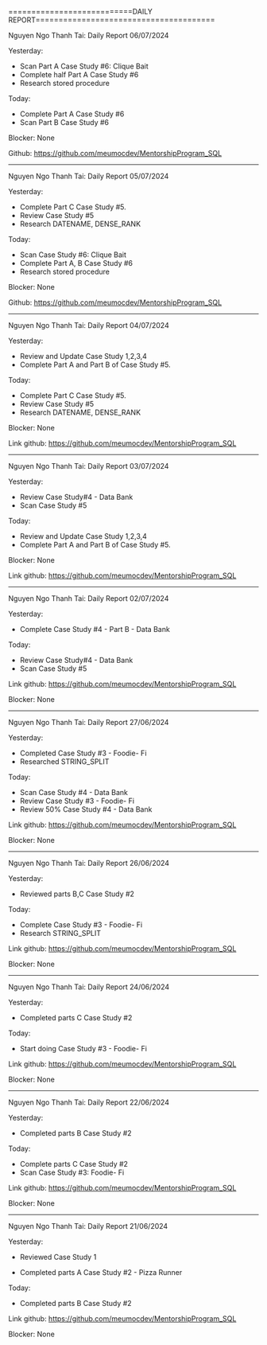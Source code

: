 
===========================DAILY REPORT=======================================

Nguyen Ngo Thanh Tai: Daily Report 06/07/2024

Yesterday:
- Scan Part A Case Study #6: Clique Bait
- Complete half Part A  Case Study #6
- Research stored procedure
  
Today:
- Complete Part A Case Study #6
- Scan Part B Case Study #6
  
Blocker: None

Github: https://github.com/meumocdev/MentorshipProgram_SQL

----------------------------------------------------------------

Nguyen Ngo Thanh Tai: Daily Report 05/07/2024

Yesterday:
- Complete Part C Case Study #5.
- Review Case Study #5
- Research DATENAME, DENSE_RANK
  
Today:
- Scan Case Study #6: Clique Bait
- Complete Part A, B  Case Study #6
- Research stored procedure
  
Blocker: None

Github: https://github.com/meumocdev/MentorshipProgram_SQL

------------------------------------------------------------------

Nguyen Ngo Thanh Tai: Daily Report 04/07/2024

Yesterday:
- Review and Update Case Study 1,2,3,4
- Complete Part A and Part B of Case Study #5.
  
Today:
- Complete Part C Case Study #5.
- Review Case Study #5
- Research DATENAME, DENSE_RANK
  
Blocker: None

Link github: https://github.com/meumocdev/MentorshipProgram_SQL

------------------------------------------------------------------

Nguyen Ngo Thanh Tai: Daily Report 03/07/2024

Yesterday:
- Review Case Study#4 - Data Bank
- Scan Case Study #5
  
Today:
- Review and Update Case Study 1,2,3,4
- Complete Part A and Part B of Case Study #5.
  
Blocker: None

Link github: https://github.com/meumocdev/MentorshipProgram_SQL

------------------------------------------------------------------

Nguyen Ngo Thanh Tai: Daily Report 02/07/2024

Yesterday:
- Complete Case Study #4 - Part B - Data Bank

Today:
- Review Case Study#4 - Data Bank
- Scan Case Study #5
  
Link github: https://github.com/meumocdev/MentorshipProgram_SQL

Blocker: None

------------------------------------------------------------------

Nguyen Ngo Thanh Tai: Daily Report 27/06/2024

Yesterday:
- Completed Case Study #3 - Foodie- Fi
- Researched STRING_SPLIT
  
Today:
- Scan Case Study #4 - Data Bank
- Review Case Study #3 - Foodie- Fi
- Review 50% Case Study #4 - Data Bank
  
Link github: https://github.com/meumocdev/MentorshipProgram_SQL

Blocker: None

------------------------------------------------------------------

Nguyen Ngo Thanh Tai: Daily Report 26/06/2024

Yesterday:
- Reviewed parts B,C Case Study #2

Today:
- Complete Case Study #3 - Foodie- Fi
- Research STRING_SPLIT
  
Link github: https://github.com/meumocdev/MentorshipProgram_SQL

Blocker: None

------------------------------------------------------------------

Nguyen Ngo Thanh Tai: Daily Report 24/06/2024

Yesterday:
- Completed parts C Case Study #2

Today:
- Start doing Case Study #3 - Foodie- Fi

Link github: https://github.com/meumocdev/MentorshipProgram_SQL

Blocker: None

------------------------------------------------------------------

Nguyen Ngo Thanh Tai: Daily Report 22/06/2024

Yesterday:
- Completed parts B Case Study #2

Today:
- Complete parts C Case Study #2
- Scan Case Study #3: Foodie- Fi

Link github: https://github.com/meumocdev/MentorshipProgram_SQL

Blocker: None

------------------------------------------------------------------

Nguyen Ngo Thanh Tai: Daily Report 21/06/2024

Yesterday:

- Reviewed Case Study 1

- Completed parts A Case Study #2 - Pizza Runner

Today:

- Completed parts B Case Study #2

Link github: https://github.com/meumocdev/MentorshipProgram_SQL

Blocker: None












